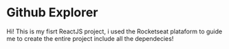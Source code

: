 # Github Explorer

Hi!
This is my fisrt ReactJS project, i used the Rocketseat plataform to guide me
to create the entire project include all the dependecies!
